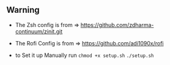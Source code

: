 ## Warning

- The Zsh config is from 
=> https://github.com/zdharma-continuum/zinit.git

- The Rofi Config is from
=> https://github.com/adi1090x/rofi

- to Set it up Manually run
`chmod +x setup.sh`
`./setup.sh`